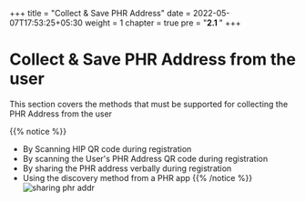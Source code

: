 +++
title = "Collect & Save PHR Address"
date = 2022-05-07T17:53:25+05:30
weight = 1
chapter = true
pre = "<b>2.1 </b>"
+++

# Collect & Save PHR Address from the user

This section covers the methods that must be supported for collecting the PHR Address from the user

{{% notice %}}
- By Scanning HIP QR code during registration
- By scanning the User's PHR Address QR code during registration
- By sharing the PHR address verbally during registration
- Using the discovery method from a PHR app 
{{% /notice %}}
![sharing phr addr](/abdm-docs/img/sharing-phr-address-during-reg.png)
